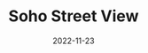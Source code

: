 ---
weight: 4
images:
- https://davidchen.world/img/tip-run/comics_hu57c7863150d92c265e28a047045b7efe_4416882_1400x788_fill_q75_h2_box_smart1.webp
- https://davidchen.world/img/time-square-sprint/first-time-in-nyc_hub873f445ad48b7560f07448afcfbf6e0_5676814_1400x1799_fit_q75_h2_box.webp
- https://davidchen.world/img/new-york-new-york/soho_hub873f445ad48b7560f07448afcfbf6e0_2669871_1400x1050_fit_q75_h2_box.webp
title: Soho Street View
date: 2022-11-23
tags:
- archive # all posts
- work
- shotoniphone
- street
- usa
- newyork
---